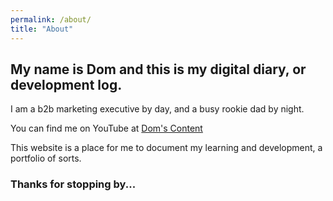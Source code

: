 ```yaml
---
permalink: /about/
title: "About"
---
```


## My name is Dom and this is my digital diary, or development log.

I am a b2b marketing executive by day, and a busy rookie dad by night.

You can find me on YouTube at [Dom's Content](https://youtube.com/@doms-content)

This website is a place for me to document my learning and development, a portfolio of sorts.

### Thanks for stopping by...
